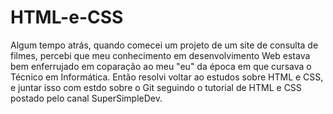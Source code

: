# HTML-e-CSS
Algum tempo atrás, quando comecei um projeto de um site de consulta de filmes, percebi que meu conhecimento em desenvolvimento Web estava bem enferrujado
em coparação ao meu "eu" da época em que cursava o Técnico em Informática. Então resolvi voltar ao estudos sobre HTML e CSS, e juntar isso com estdo sobre o Git seguindo o tutorial de HTML e CSS postado pelo canal SuperSimpleDev.
